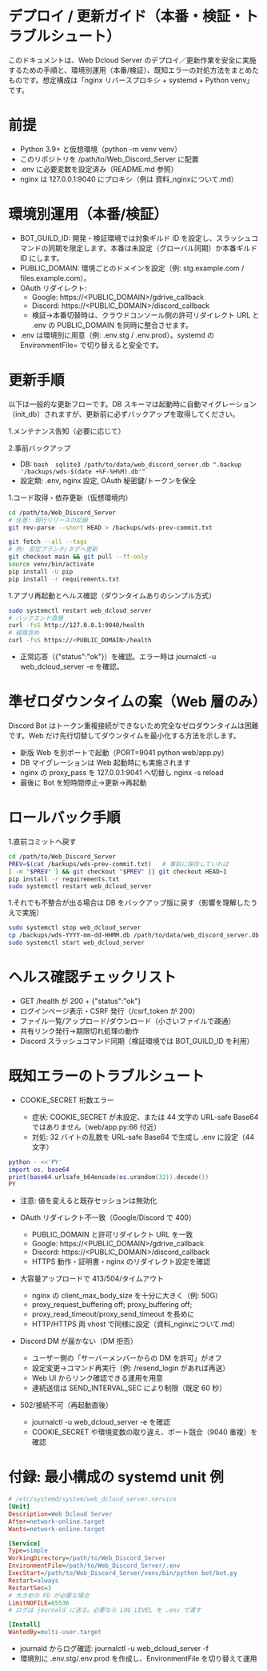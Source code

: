 # デプロイ / 更新ガイド（本番・検証・トラブルシュート）

このドキュメントは、Web Dcloud Server のデプロイ／更新作業を安全に実施するための手順と、環境別運用（本番/検証）、既知エラーの対処方法をまとめたものです。想定構成は「nginx リバースプロキシ + systemd + Python venv」です。

# 前提

- Python 3.9+ と仮想環境（python -m venv venv）
- このリポジトリを /path/to/Web_Discord_Server に配置
- .env に必要変数を設定済み（README.md 参照）
- nginx は 127.0.0.1:9040 にプロキシ（例は 資料_nginxについて.md）

# 環境別運用（本番/検証）
- BOT_GUILD_ID: 開発・検証環境では対象ギルド ID を設定し、スラッシュコマンドの同期を限定します。本番は未設定（グローバル同期）か本番ギルド ID にします。
- PUBLIC_DOMAIN: 環境ごとのドメインを設定（例: stg.example.com / files.example.com）。
- OAuth リダイレクト:
    - Google: https://<PUBLIC_DOMAIN>/gdrive_callback
    - Discord: https://<PUBLIC_DOMAIN>/discord_callback
    - 検証→本番切替時は、クラウドコンソール側の許可リダイレクト URL と .env の PUBLIC_DOMAIN を同時に整合させます。
- .env は環境別に用意（例: .env.stg / .env.prod）。systemd の EnvironmentFile= で切り替えると安全です。

# 更新手順
以下は一般的な更新フローです。DB スキーマは起動時に自動マイグレーション（init_db）されますが、更新前に必ずバックアップを取得してください。

 1.メンテナンス告知（必要に応じて）

 2.事前バックアップ

 - DB: ``` bash  sqlite3 /path/to/data/web_discord_server.db ".backup '/backups/wds-$(date +%F-%H%M).db'" ```
 - 設定類: .env, nginx 設定, OAuth 秘密鍵/トークンを保全

 1.コード取得・依存更新（仮想環境内）
 ```bash
 cd /path/to/Web_Discord_Server
# 任意: 現行リリースの記録
git rev-parse --short HEAD > /backups/wds-prev-commit.txt

git fetch --all --tags
# 例: 安定ブランチ/タグへ更新
git checkout main && git pull --ff-only
source venv/bin/activate
pip install -U pip
pip install -r requirements.txt
 ```
 1.アプリ再起動とヘルス確認（ダウンタイムありのシンプル方式）
 ```bash
 sudo systemctl restart web_dcloud_server
# バックエンド直接
curl -fsS http://127.0.0.1:9040/health
# 経路含め
curl -fsS https://<PUBLIC_DOMAIN>/health

 ```
- 正常応答（{"status":"ok"}）を確認。エラー時は journalctl -u web_dcloud_server -e を確認。

# 準ゼロダウンタイムの案（Web 層のみ）

Discord Bot はトークン重複接続ができないため完全なゼロダウンタイムは困難です。Web だけ先行切替してダウンタイムを最小化する方法を示します。

- 新版 Web を別ポートで起動（PORT=9041 python web/app.py）
- DB マイグレーションは Web 起動時にも実施されます
- nginx の proxy_pass を 127.0.0.1:9041 へ切替し nginx -s reload
- 最後に Bot を短時間停止→更新→再起動

# ロールバック手順

 1.直前コミットへ戻す
 ```bash
cd /path/to/Web_Discord_Server
PREV=$(cat /backups/wds-prev-commit.txt)   # 事前に保存していれば
[ -n "$PREV" ] && git checkout "$PREV" || git checkout HEAD~1
pip install -r requirements.txt
sudo systemctl restart web_dcloud_server
 ```
 1.それでも不整合が出る場合は DB をバックアップ版に戻す（影響を理解したうえで実施）
 ```bash
sudo systemctl stop web_dcloud_server
cp /backups/wds-YYYY-mm-dd-HHMM.db /path/to/data/web_discord_server.db
sudo systemctl start web_dcloud_server
 ```

# ヘルス確認チェックリスト
- GET /health が 200 + {"status":"ok"}
- ログインページ表示・CSRF 発行（/csrf_token が 200）
- ファイル一覧/アップロード/ダウンロード（小さいファイルで疎通）
- 共有リンク発行→期限切れ処理の動作
- Discord スラッシュコマンド同期（検証環境では BOT_GUILD_ID を利用）

# 既知エラーのトラブルシュート
- COOKIE_SECRET 桁数エラー

    - 症状: COOKIE_SECRET が未設定、または 44 文字の URL-safe Base64 ではありません（web/app.py:66 付近）
    - 対処: 32 バイトの乱数を URL-safe Base64 で生成し .env に設定（44 文字）

```lua
python - <<'PY'
import os, base64
print(base64.urlsafe_b64encode(os.urandom(32)).decode())
PY
```
- 注意: 値を変えると既存セッションは無効化
- OAuth リダイレクト不一致（Google/Discord で 400）

    - PUBLIC_DOMAIN と許可リダイレクト URL を一致
    - Google: https://<PUBLIC_DOMAIN>/gdrive_callback
    - Discord: https://<PUBLIC_DOMAIN>/discord_callback
    - HTTPS 動作・証明書・nginx のリダイレクト設定を確認
- 大容量アップロードで 413/504/タイムアウト

    - nginx の client_max_body_size を十分に大きく（例: 50G）
    - proxy_request_buffering off; proxy_buffering off;
    - proxy_read_timeout/proxy_send_timeout を長めに
    - HTTP/HTTPS 両 vhost で同様に設定（資料_nginxについて.md）
- Discord DM が届かない（DM 拒否）

    - ユーザー側の「サーバーメンバーからの DM を許可」がオフ
    - 設定変更→コマンド再実行（例: /resend_login があれば再送）
    - Web UI からリンク確認できる運用を用意
    - 連続送信は SEND_INTERVAL_SEC により制限（既定 60 秒）
- 502/接続不可（再起動直後）

    - journalctl -u web_dcloud_server -e を確認
    - COOKIE_SECRET や環境変数の取り違え、ポート競合（9040 重複）を確認

# 付録: 最小構成の systemd unit 例

```ini
# /etc/systemd/system/web_dcloud_server.service
[Unit]
Description=Web Dcloud Server
After=network-online.target
Wants=network-online.target

[Service]
Type=simple
WorkingDirectory=/path/to/Web_Discord_Server
EnvironmentFile=/path/to/Web_Discord_Server/.env
ExecStart=/path/to/Web_Discord_Server/venv/bin/python bot/bot.py
Restart=always
RestartSec=3
# 大きめの FD が必要な場合
LimitNOFILE=65536
# ログは journald に送る。必要なら LOG_LEVEL を .env で渡す

[Install]
WantedBy=multi-user.target
```
- journald からログ確認: journalctl -u web_dcloud_server -f
- 環境別に .env.stg/.env.prod を作成し、EnvironmentFile を切り替えて運用
